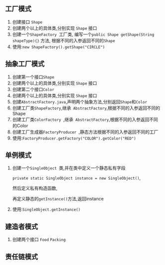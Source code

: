 ## 工厂模式

1. 创建接口 `Shape `
2. 创建两个以上的具体类,分别实现 `Shape` 接口
3. 创建一个`ShapeFactory `工厂类, 编写一个`public Shape getShape(String shapeType){}` 方法, 根据不同的入参返回不同的`Shape`
4. 使用:`new ShapeFactory().getShape("CIRCLE") `

## 抽象工厂模式

1. 创建第一个接口`Shape`
2. 创建两个以上的具体类,分别实现 `Shape` 接口
3. 创建第二个接口`Color`
4. 创建两个以上的具体类,分别实现 `Shape` 接口
5. 创建`AbstractFactory.java`,声明两个抽象方法,分别返回`Shape`和`Color`
6. 创建工厂类`ShapeFactory`,继承` AbstractFactory`,根据不同的入参返回不同的Shape
7. 创建工厂类`ColorFactory `,继承` AbstractFactory`,根据不同的入参返回不同的Color
8. 创建工厂生成器`FactoryProducer `,静态方法根据不同的入参返回不同的工厂
9. 使用:`FactoryProducer.getFactory("COLOR").getColor("RED")`

## 单例模式

1. 创建一个`SingleObject `类,并在类中定义一个静态私有字段

   `private static SingleObject instance = new SingleObject()`,

   然后定义私有构造函数,

   再定义静态的`getInstance()`方法,返回instance 

2. 使用:`SingleObject.getInstance()`

## 建造者模式

1. 创建两个接口 `Food` `Packing`


## 责任链模式